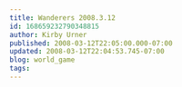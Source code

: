 ```yaml
---
title: Wanderers 2008.3.12
id: 168659232790348815
author: Kirby Urner
published: 2008-03-12T22:05:00.000-07:00
updated: 2008-03-12T22:04:53.745-07:00
blog: world_game
tags: 
---
```


